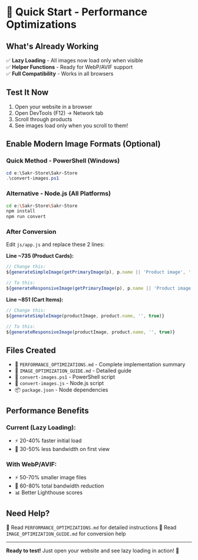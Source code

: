 # 🚀 Quick Start - Performance Optimizations

## What's Already Working

✅ **Lazy Loading** - All images now load only when visible  
✅ **Helper Functions** - Ready for WebP/AVIF support  
✅ **Full Compatibility** - Works in all browsers

## Test It Now

1. Open your website in a browser
2. Open DevTools (F12) → Network tab
3. Scroll through products
4. See images load only when you scroll to them!

## Enable Modern Image Formats (Optional)

### Quick Method - PowerShell (Windows)

```powershell
cd e:\Sakr-Store\Sakr-Store
.\convert-images.ps1
```

### Alternative - Node.js (All Platforms)

```bash
cd e:\Sakr-Store\Sakr-Store
npm install
npm run convert
```

### After Conversion

Edit `js/app.js` and replace these 2 lines:

**Line ~735 (Product Cards):**
```javascript
// Change this:
${generateSimpleImage(getPrimaryImage(p), p.name || 'Product image', '', true)}

// To this:
${generateResponsiveImage(getPrimaryImage(p), p.name || 'Product image', '', true)}
```

**Line ~851 (Cart Items):**
```javascript
// Change this:
${generateSimpleImage(productImage, product.name, '', true)}

// To this:
${generateResponsiveImage(productImage, product.name, '', true)}
```

## Files Created

- 📄 `PERFORMANCE_OPTIMIZATIONS.md` - Complete implementation summary
- 📄 `IMAGE_OPTIMIZATION_GUIDE.md` - Detailed guide
- 🔧 `convert-images.ps1` - PowerShell script
- 🔧 `convert-images.js` - Node.js script
- 📦 `package.json` - Node dependencies

## Performance Benefits

### Current (Lazy Loading):
- ⚡ 20-40% faster initial load
- 💾 30-50% less bandwidth on first view

### With WebP/AVIF:
- ⚡ 50-70% smaller image files
- 💾 60-80% total bandwidth reduction
- 📊 Better Lighthouse scores

## Need Help?

📖 Read `PERFORMANCE_OPTIMIZATIONS.md` for detailed instructions
📖 Read `IMAGE_OPTIMIZATION_GUIDE.md` for conversion help

---

**Ready to test!** Just open your website and see lazy loading in action! 🎉
